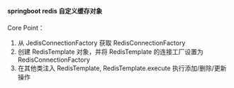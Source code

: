 #### springboot redis 自定义缓存对象
Core Point：
1. 从 JedisConnectionFactory 获取 RedisConnectionFactory
2. 创建 RedisTemplate 对象，并将 RedisTemplate 的连接工厂设置为 RedisConnectionFactory
3. 在其他类注入 RedisTemplate, RedisTemplate.execute 执行添加/删除/更新操作